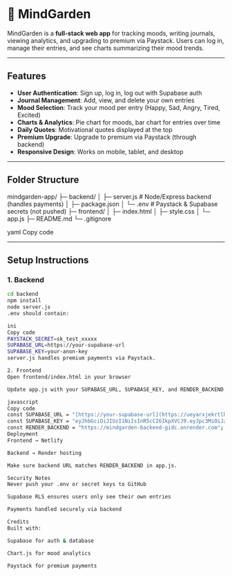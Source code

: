 # 🌱 MindGarden

MindGarden is a **full-stack web app** for tracking moods, writing journals, viewing analytics, and upgrading to premium via Paystack. Users can log in, manage their entries, and see charts summarizing their mood trends.

---

## Features

- **User Authentication**: Sign up, log in, log out with Supabase auth  
- **Journal Management**: Add, view, and delete your own entries  
- **Mood Selection**: Track your mood per entry (Happy, Sad, Angry, Tired, Excited)  
- **Charts & Analytics**: Pie chart for moods, bar chart for entries over time  
- **Daily Quotes**: Motivational quotes displayed at the top  
- **Premium Upgrade**: Upgrade to premium via Paystack (through backend)  
- **Responsive Design**: Works on mobile, tablet, and desktop  

---

## Folder Structure

mindgarden-app/
├─ backend/
│ ├─ server.js # Node/Express backend (handles payments)
│ ├─ package.json
│ └─ .env # Paystack & Supabase secrets (not pushed)
├─ frontend/
│ ├─ index.html
│ ├─ style.css
│ └─ app.js
├─ README.md
└─ .gitignore

yaml
Copy code

---

## Setup Instructions

### 1. Backend

```bash
cd backend
npm install
node server.js
.env should contain:

ini
Copy code
PAYSTACK_SECRET=sk_test_xxxxx
SUPABASE_URL=https://your-supabase-url
SUPABASE_KEY=your-anon-key
server.js handles premium payments via Paystack.

2. Frontend
Open frontend/index.html in your browser

Update app.js with your SUPABASE_URL, SUPABASE_KEY, and RENDER_BACKEND URL

javascript
Copy code
const SUPABASE_URL = "[https://your-supabase-url](https://ueyarxjekrtlhikvbywf.supabase.co)";
const SUPABASE_KEY = "eyJhbGciOiJIUzI1NiIsInR5cCI6IkpXVCJ9.eyJpc3MiOiJzdXBhYmFzZSIsInJlZiI6InVleWFyeGpla3J0bGhpa3ZieXdmIiwicm9sZSI6ImFub24iLCJpYXQiOjE3NTY2NzI1MTEsImV4cCI6MjA3MjI0ODUxMX0.JrSnB8Ilp55g0Z-HR1u8oH6NdC-EaYST6LZYPGBGBnE";
const RENDER_BACKEND = "https://mindgarden-backend-gidc.onrender.com";
Deployment
Frontend → Netlify

Backend → Render hosting

Make sure backend URL matches RENDER_BACKEND in app.js.

Security Notes
Never push your .env or secret keys to GitHub

Supabase RLS ensures users only see their own entries

Payments handled securely via backend

Credits
Built with:

Supabase for auth & database

Chart.js for mood analytics

Paystack for premium payments

